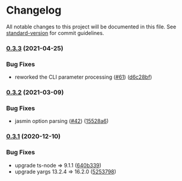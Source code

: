 # Changelog

All notable changes to this project will be documented in this file. See [standard-version](https://github.com/conventional-changelog/standard-version) for commit guidelines.

### [0.3.3](https://github.com/svi3c/jasmine-ts/compare/v0.3.2...v0.3.3) (2021-04-25)


### Bug Fixes

* reworked the CLI parameter processing ([#61](https://github.com/svi3c/jasmine-ts/issues/61)) ([d6c28bf](https://github.com/svi3c/jasmine-ts/commit/d6c28bfb30ec414fceedb2a513918cd80607b74a))

### [0.3.2](https://github.com/ert78gb/jasmine-ts/compare/v0.3.1...v0.3.2) (2021-03-09)


### Bug Fixes

* jasmin option parsing ([#42](https://github.com/ert78gb/jasmine-ts/issues/42)) ([15528a6](https://github.com/ert78gb/jasmine-ts/commit/15528a6525fdf1a87f83cb5f2d27c8ea795be016))

### [0.3.1](https://github.com/ert78gb/jasmine-ts/compare/v0.0.3...v0.3.1) (2020-12-10)


### Bug Fixes

* upgrade ts-node => 9.1.1 ([640b339](https://github.com/ert78gb/jasmine-ts/commit/640b339cf0a81786e82116fb50be93c250c8cb75))
* upgrade yargs 13.2.4 => 16.2.0 ([5253798](https://github.com/ert78gb/jasmine-ts/commit/5253798edb2a5b49c79a4c41c8b3f458e992e108))
